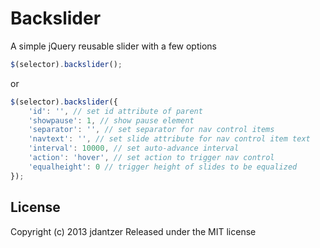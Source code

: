 Backslider
================================

A simple jQuery reusable slider with a few options

```javascript
$(selector).backslider();
```
or
```javascript
$(selector).backslider({
	'id': '', // set id attribute of parent
	'showpause': 1, // show pause element
	'separator': '', // set separator for nav control items
	'navtext': '', // set slide attribute for nav control item text
	'interval': 10000, // set auto-advance interval
	'action': 'hover', // set action to trigger nav control
	'equalheight': 0 // trigger height of slides to be equalized
});
```

License
----------
Copyright (c) 2013 jdantzer
Released under the MIT license